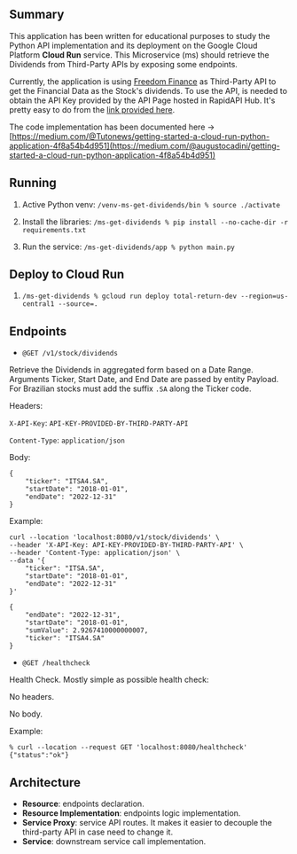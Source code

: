## Summary
This application has been written for educational purposes to study the Python API implementation and its deployment on the Google Cloud Platform **Cloud Run** service. This Microservice (ms) should retrieve the Dividends from Third-Party APIs by exposing some endpoints.

Currently, the application is using [Freedom Finance](https://rapidapi.com/integraatio/api/freedom-finance) as Third-Party API to get the Financial Data as the Stock's dividends. To use the API, is needed to obtain the API Key provided by the API Page hosted in RapidAPI Hub. It's pretty easy to do from the [link provided here](https://rapidapi.com/integraatio/api/freedom-finance/pricing).

The code implementation has been documented here -> [https://medium.com/@Tutonews/getting-started-a-cloud-run-python-application-4f8a54b4d951](https://medium.com/@augustocadini/getting-started-a-cloud-run-python-application-4f8a54b4d951)

## Running
1. Active Python venv: `/venv-ms-get-dividends/bin % source ./activate`

2. Install the libraries: `/ms-get-dividends % pip install --no-cache-dir -r requirements.txt`

3. Run the service: `/ms-get-dividends/app % python main.py`

## Deploy to Cloud Run
1. `/ms-get-dividends % gcloud run deploy total-return-dev --region=us-central1 --source=.`

## Endpoints
- `@GET /v1/stock/dividends`

Retrieve the Dividends in aggregated form based on a Date Range. Arguments Ticker, Start Date, and End Date are passed by entity Payload. For Brazilian stocks must add the suffix `.SA` along the Ticker code.

Headers:

`X-API-Key`: `API-KEY-PROVIDED-BY-THIRD-PARTY-API`

`Content-Type`: `application/json`

Body:
```
{
    "ticker": "ITSA4.SA",
    "startDate": "2018-01-01",
    "endDate": "2022-12-31"
}
```

Example:
```
curl --location 'localhost:8080/v1/stock/dividends' \
--header 'X-API-Key: API-KEY-PROVIDED-BY-THIRD-PARTY-API' \
--header 'Content-Type: application/json' \
--data '{
    "ticker": "ITSA.SA",
    "startDate": "2018-01-01",
    "endDate": "2022-12-31"
}'

{
    "endDate": "2022-12-31",
    "startDate": "2018-01-01",
    "sumValue": 2.9267410000000007,
    "ticker": "ITSA4.SA"
}
```

- `@GET /healthcheck`

Health Check. Mostly simple as possible health check:

No headers.

No body.

Example:


```
% curl --location --request GET 'localhost:8080/healthcheck'
{"status":"ok"}
```

## Architecture
- **Resource**: endpoints declaration.
- **Resource Implementation**: endpoints logic implementation.
- **Service Proxy**: service API routes. It makes it easier to decouple the third-party API in case need to change it.
- **Service**: downstream service call implementation.

